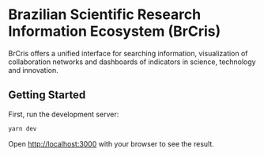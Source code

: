 # Brazilian Scientific Research Information Ecosystem (BrCris)

BrCris offers a unified interface for searching information, visualization of collaboration networks and dashboards of indicators in science, technology and innovation.

## Getting Started

First, run the development server:

```bash
yarn dev
```

Open [http://localhost:3000](http://localhost:3000) with your browser to see the result.
